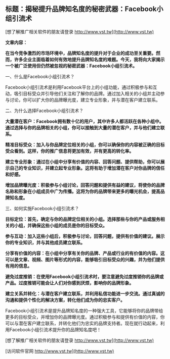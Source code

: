 ## **标题：揭秘提升品牌知名度的秘密武器：Facebook小组引流术**

[想了解推广相关软件的朋友请登录 http://www.vst.tw](http://www.vst.tw)

**文章内容：**

**在当今竞争激烈的市场环境中，品牌知名度的提升对于企业的成功至关重要。然而，许多企业主面临着如何有效地提升品牌知名度的难题。今天，我将向大家揭示一个被广泛使用但仍然被忽视的秘密武器：Facebook小组引流术。**

一、什么是Facebook小组引流术？

Facebook小组引流术是利用Facebook平台上的小组功能，通过积极参与和互动，吸引目标受众并引导他们关注和了解你的品牌。通过加入相关的小组并主动参与讨论，你可以扩大你的品牌曝光度，建立专业形象，并与潜在客户建立联系。

二、为什么选择Facebook小组引流术？

**大量潜在客户：Facebook拥有数十亿的用户，其中许多人都活跃在各种小组中。通过选择与你的品牌相关的小组，你可以接触到大量的潜在客户，并与他们建立联系。**

**精准目标受众：加入与你品牌定位相关的小组，你可以确保你的内容被正确的目标受众看到。这样，你的推广信息将更加有效，并有更高的转化率。**

**建立专业形象：通过在小组中分享有价值的内容、回答问题、提供帮助，你可以展示自己的专业知识，并建立起专业形象。这将有助于增加潜在客户对你品牌的信任和好感。**

**增加品牌曝光度：积极参与小组讨论，回答问题和提供有益的建议，将使你的品牌名称和形象在小组成员中广为传播。这将为你的品牌带来更多的曝光机会，提高品牌知名度。**

三、如何实施Facebook小组引流术？

**目标定位：首先，确定与你的品牌定位相关的小组。选择那些与你的产品或服务相关的小组，并确保这些小组的成员是你的目标受众。**

**参与互动：加入这些小组后，积极参与讨论，回答问题，提供有价值的建议。展示你的专业知识，并与其他成员建立联系。**

**分享有价值的内容：在小组中分享有关你的品牌、产品或行业的有价值的内容。这可以是文章、视频、图片等形式的内容，能够吸引目标受众的兴趣，并为他们提供有用的信息。**

**避免过度推销：在使用Facebook小组引流术时，要注意避免过度推销你的品牌或产品。过度推销可能会让人们对你感到厌烦，影响你的品牌形象。**

**建立关系并转化：与潜在客户建立联系，并利用私信功能进一步交流。通过真诚的沟通和提供个性化的解决方案，转化他们成为你的忠实客户。**

Facebook小组引流术是提升品牌知名度的一种强大工具，它能够将你的品牌带给更多的目标受众，并增加你的品牌曝光度。通过积极参与和提供有价值的内容，你可以与潜在客户建立联系，并转化他们为忠实的品牌支持者。现在就行动起来，利用Facebook小组引流术提升你的品牌知名度吧！

[想了解推广相关软件的朋友请登录 http://www.vst.tw](http://www.vst.tw)


[访问软件官网 http://www.vst.tw](http://www.vst.tw)
